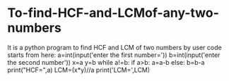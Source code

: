 # To-find-HCF-and-LCMof-any-two-numbers
It is a python program to find HCF and LCM of two numbers by user
 code starts from here:
 a=int(input('enter the first number='))
b=int(input('enter the second number'))
x=a
y=b
while a!=b:
    if a>b:
        a=a-b
    else:
        b=b-a
print("HCF=",a)
LCM=(x*y)//a
print('LCM=',LCM)
